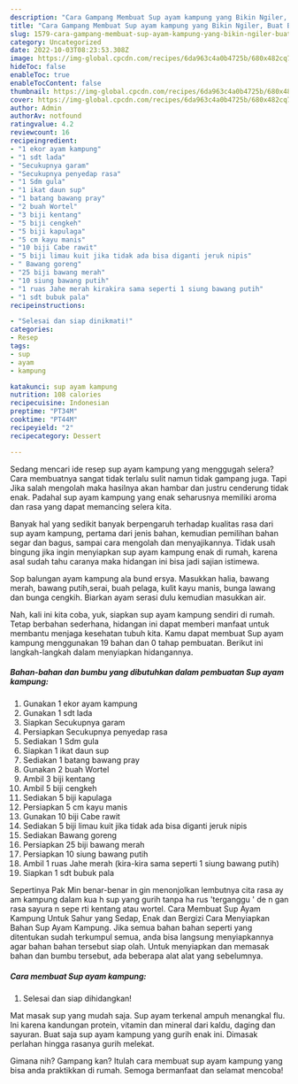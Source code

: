 ```yaml
---
description: "Cara Gampang Membuat Sup ayam kampung yang Bikin Ngiler, Buat Buka Puasa Enak Banget"
title: "Cara Gampang Membuat Sup ayam kampung yang Bikin Ngiler, Buat Buka Puasa Enak Banget"
slug: 1579-cara-gampang-membuat-sup-ayam-kampung-yang-bikin-ngiler-buat-buka-puasa-enak-banget
category: Uncategorized
date: 2022-10-03T08:23:53.308Z
image: https://img-global.cpcdn.com/recipes/6da963c4a0b4725b/680x482cq70/sup-ayam-kampung-foto-resep-utama.jpg
hideToc: false
enableToc: true
enableTocContent: false
thumbnail: https://img-global.cpcdn.com/recipes/6da963c4a0b4725b/680x482cq70/sup-ayam-kampung-foto-resep-utama.jpg
cover: https://img-global.cpcdn.com/recipes/6da963c4a0b4725b/680x482cq70/sup-ayam-kampung-foto-resep-utama.jpg
author: Admin
authorAv: notfound
ratingvalue: 4.2
reviewcount: 16
recipeingredient:
- "1 ekor ayam kampung"
- "1 sdt lada"
- "Secukupnya garam"
- "Secukupnya penyedap rasa"
- "1 Sdm gula"
- "1 ikat daun sup"
- "1 batang bawang pray"
- "2 buah Wortel"
- "3 biji kentang"
- "5 biji cengkeh"
- "5 biji kapulaga"
- "5 cm kayu manis"
- "10 biji Cabe rawit"
- "5 biji limau kuit jika tidak ada bisa diganti jeruk nipis"
- " Bawang goreng"
- "25 biji bawang merah"
- "10 siung bawang putih"
- "1 ruas Jahe merah kirakira sama seperti 1 siung bawang putih"
- "1 sdt bubuk pala"
recipeinstructions:

- "Selesai dan siap dinikmati!"
categories:
- Resep
tags:
- sup
- ayam
- kampung

katakunci: sup ayam kampung 
nutrition: 108 calories
recipecuisine: Indonesian
preptime: "PT34M"
cooktime: "PT44M"
recipeyield: "2"
recipecategory: Dessert

---
```



Sedang mencari ide resep sup ayam kampung yang menggugah selera? Cara membuatnya sangat tidak terlalu sulit namun tidak gampang juga. Tapi Jika salah mengolah maka hasilnya akan hambar dan justru cenderung tidak enak. Padahal sup ayam kampung yang enak seharusnya memiliki aroma dan rasa yang dapat memancing selera kita.


Banyak hal yang sedikit banyak berpengaruh terhadap kualitas rasa dari sup ayam kampung, pertama dari jenis bahan, kemudian pemilihan bahan segar dan bagus, sampai cara mengolah dan menyajikannya. Tidak usah bingung jika ingin menyiapkan sup ayam kampung enak di rumah, karena asal sudah tahu caranya maka hidangan ini bisa jadi sajian istimewa.

Sop balungan ayam kampung ala bund ersya. Masukkan halia, bawang merah, bawang putih,serai, buah pelaga, kulit kayu manis, bunga lawang dan bunga cengkih. Biarkan ayam serasi dulu kemudian masukkan air.


Nah, kali ini kita coba, yuk, siapkan sup ayam kampung sendiri di rumah. Tetap berbahan sederhana, hidangan ini dapat memberi manfaat untuk membantu menjaga kesehatan tubuh kita. Kamu dapat membuat Sup ayam kampung menggunakan 19 bahan dan 0 tahap pembuatan. Berikut ini langkah-langkah dalam menyiapkan hidangannya.

<!--inarticleads1-->

##### Bahan-bahan dan bumbu yang dibutuhkan dalam pembuatan Sup ayam kampung:

1. Gunakan 1 ekor ayam kampung
1. Gunakan 1 sdt lada
1. Siapkan Secukupnya garam
1. Persiapkan Secukupnya penyedap rasa
1. Sediakan 1 Sdm gula
1. Siapkan 1 ikat daun sup
1. Sediakan 1 batang bawang pray
1. Gunakan 2 buah Wortel
1. Ambil 3 biji kentang
1. Ambil 5 biji cengkeh
1. Sediakan 5 biji kapulaga
1. Persiapkan 5 cm kayu manis
1. Gunakan 10 biji Cabe rawit
1. Sediakan 5 biji limau kuit jika tidak ada bisa diganti jeruk nipis
1. Sediakan  Bawang goreng
1. Persiapkan 25 biji bawang merah
1. Persiapkan 10 siung bawang putih
1. Ambil 1 ruas Jahe merah (kira-kira sama seperti 1 siung bawang putih)
1. Siapkan 1 sdt bubuk pala


Sepertinya Pak Min benar-benar in gin menonjolkan lembutnya cita rasa ay am kampung dalam kua h sup yang gurih tanpa ha rus &#39;terganggu &#39; de n gan rasa sayura n sepe rti kentang atau wortel. Cara Membuat Sup Ayam Kampung Untuk Sahur yang Sedap, Enak dan Bergizi Cara Menyiapkan Bahan Sup Ayam Kampung. Jika semua bahan bahan seperti yang ditentukan sudah terkumpul semua, anda bisa langsung menyiapkannya agar bahan bahan tersebut siap olah. Untuk menyiapkan dan memasak bahan dan bumbu tersebut, ada beberapa alat alat yang sebelumnya. 

<!--inarticleads2-->

##### Cara membuat Sup ayam kampung:


1. Selesai dan siap dihidangkan!

Mat masak sup yang mudah saja. Sup ayam terkenal ampuh menangkal flu. Ini karena kandungan protein, vitamin dan mineral dari kaldu, daging dan sayuran. Buat saja sup ayam kampung yang gurih enak ini. Dimasak perlahan hingga rasanya gurih melekat. 

Gimana nih? Gampang kan? Itulah cara membuat sup ayam kampung yang bisa anda praktikkan di rumah. Semoga bermanfaat dan selamat mencoba!
